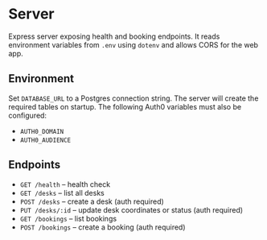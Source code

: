 # Server

Express server exposing health and booking endpoints. It reads environment variables from `.env` using `dotenv` and allows CORS for the web app.

## Environment

Set `DATABASE_URL` to a Postgres connection string. The server will create the
required tables on startup.
The following Auth0 variables must also be configured:

- `AUTH0_DOMAIN`
- `AUTH0_AUDIENCE`

## Endpoints

- `GET /health` – health check
- `GET /desks` – list all desks
- `POST /desks` – create a desk (auth required)
- `PUT /desks/:id` – update desk coordinates or status (auth required)
- `GET /bookings` – list bookings
- `POST /bookings` – create a booking (auth required)
